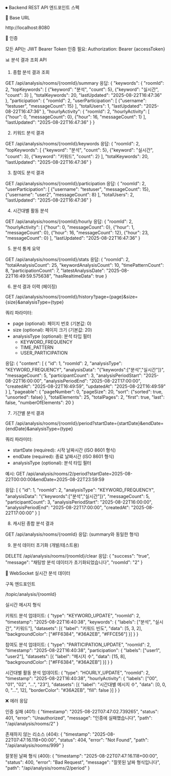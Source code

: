 ⏺ Backend REST API 엔드포인트 스펙

  🔗 Base URL

  http://localhost:8080

  🔐 인증

  모든 API는 JWT Bearer Token 인증 필요:
  Authorization: Bearer {accessToken}

  📊 분석 결과 조회 API

  1. 종합 분석 결과 조회

  GET /api/analysis/rooms/{roomId}/summary
  응답:
  {
    "keywords": {
      "roomId": 2,
      "topKeywords": [
        {"keyword": "분석", "count": 5},
        {"keyword": "실시간", "count": 3}
      ],
      "totalKeywords": 20,
      "lastUpdated": "2025-08-22T16:47:36"
    },
    "participation": {
      "roomId": 2,
      "userParticipation": [
        {"username": "testuser", "messageCount": 15}
      ],
      "totalUsers": 1,
      "lastUpdated": "2025-08-22T16:47:36"
    },
    "hourlyActivity": {
      "roomId": 2,
      "hourlyActivity": [
        {"hour": 0, "messageCount": 0},
        {"hour": 16, "messageCount": 1}
      ],
      "lastUpdated": "2025-08-22T16:47:36"
    }
  }

  2. 키워드 분석 결과

  GET /api/analysis/rooms/{roomId}/keywords
  응답:
  {
    "roomId": 2,
    "topKeywords": [
      {"keyword": "분석", "count": 5},
      {"keyword": "실시간", "count": 3},
      {"keyword": "키워드", "count": 2}
    ],
    "totalKeywords": 20,
    "lastUpdated": "2025-08-22T16:47:36"
  }

  3. 참여도 분석 결과

  GET /api/analysis/rooms/{roomId}/participation
  응답:
  {
    "roomId": 2,
    "userParticipation": [
      {"username": "testuser", "messageCount": 15},
      {"username": "user2", "messageCount": 8}
    ],
    "totalUsers": 2,
    "lastUpdated": "2025-08-22T16:47:36"
  }

  4. 시간대별 활동 분석

  GET /api/analysis/rooms/{roomId}/hourly
  응답:
  {
    "roomId": 2,
    "hourlyActivity": [
      {"hour": 0, "messageCount": 0},
      {"hour": 1, "messageCount": 0},
      {"hour": 16, "messageCount": 12},
      {"hour": 23, "messageCount": 0}
    ],
    "lastUpdated": "2025-08-22T16:47:36"
  }

  5. 분석 통계 요약

  GET /api/analysis/rooms/{roomId}/stats
  응답:
  {
    "roomId": 2,
    "totalAnalysisCount": 25,
    "keywordAnalysisCount": 10,
    "timePatternCount": 8,
    "participationCount": 7,
    "latestAnalysisDate": "2025-08-22T16:49:59.575638",
    "hasRealtimeData": true
  }

  6. 분석 결과 이력 (페이징)

  GET /api/analysis/rooms/{roomId}/history?page={page}&size={size}&analysisType={type}

  쿼리 파라미터:
  - page (optional): 페이지 번호 (기본값: 0)
  - size (optional): 페이지 크기 (기본값: 20)
  - analysisType (optional): 분석 타입 필터
    - KEYWORD_FREQUENCY
    - TIME_PATTERN
    - USER_PARTICIPATION

  응답:
  {
    "content": [
      {
        "id": 1,
        "roomId": 2,
        "analysisType": "KEYWORD_FREQUENCY",
        "analysisData": "{\"keywords\":[\"분석\",\"실시간\"]}",
        "messageCount": 5,
        "participantCount": 3,
        "analysisPeriodStart": "2025-08-22T16:00:00",
        "analysisPeriodEnd": "2025-08-22T17:00:00",
        "createdAt": "2025-08-22T16:49:59",
        "updatedAt": "2025-08-22T16:49:59"
      }
    ],
    "pageable": {
      "pageNumber": 0,
      "pageSize": 20,
      "sort": {"sorted": true, "unsorted": false}
    },
    "totalElements": 25,
    "totalPages": 2,
    "first": true,
    "last": false,
    "numberOfElements": 20
  }

  7. 기간별 분석 결과

  GET /api/analysis/rooms/{roomId}/period?startDate={startDate}&endDate={endDate}&analysisType={type}

  쿼리 파라미터:
  - startDate (required): 시작 날짜시간 (ISO 8601 형식)
  - endDate (required): 종료 날짜시간 (ISO 8601 형식)
  - analysisType (optional): 분석 타입 필터

  예시:
  GET /api/analysis/rooms/2/period?startDate=2025-08-22T00:00:00&endDate=2025-08-22T23:59:59

  응답:
  [
    {
      "id": 1,
      "roomId": 2,
      "analysisType": "KEYWORD_FREQUENCY",
      "analysisData": "{\"keywords\":[\"분석\",\"실시간\"]}",
      "messageCount": 5,
      "participantCount": 3,
      "analysisPeriodStart": "2025-08-22T16:00:00",
      "analysisPeriodEnd": "2025-08-22T17:00:00",
      "createdAt": "2025-08-22T17:00:00"
    }
  ]

  8. 캐시된 종합 분석 결과

  GET /api/analysis/rooms/{roomId}
  응답: (summary와 동일한 형식)

  9. 분석 데이터 초기화 (개발/테스트용)

  DELETE /api/analysis/rooms/{roomId}/clear
  응답:
  {
    "success": "true",
    "message": "채팅방 분석 데이터가 초기화되었습니다",
    "roomId": "2"
  }

  🔌 WebSocket 실시간 분석 데이터

  구독 엔드포인트

  /topic/analysis/{roomId}

  실시간 메시지 형식

  키워드 분석 업데이트:
  {
    "type": "KEYWORD_UPDATE",
    "roomId": 2,
    "timestamp": "2025-08-22T16:40:38",
    "keywords": {
      "labels": ["분석", "실시간", "키워드"],
      "datasets": [{
        "label": "키워드 빈도",
        "data": [5, 3, 2],
        "backgroundColor": ["#FF6384", "#36A2EB", "#FFCE56"]
      }]
    }
  }

  참여도 분석 업데이트:
  {
    "type": "PARTICIPATION_UPDATE",
    "roomId": 2,
    "timestamp": "2025-08-22T16:40:38",
    "participation": {
      "labels": ["user1", "user2"],
      "datasets": [{
        "label": "메시지 수",
        "data": [15, 8],
        "backgroundColor": ["#FF6384", "#36A2EB"]
      }]
    }
  }

  시간대별 활동 분석 업데이트:
  {
    "type": "HOURLY_UPDATE",
    "roomId": 2,
    "timestamp": "2025-08-22T16:40:38",
    "hourlyActivity": {
      "labels": ["00", "01", "02", "...", "23"],
      "datasets": [{
        "label": "시간대별 메시지 수",
        "data": [0, 0, 0, "...", 12],
        "borderColor": "#36A2EB",
        "fill": false
      }]
    }
  }

  ❌ 에러 응답

  인증 실패 (401):
  {
    "timestamp": "2025-08-22T07:47:02.739265",
    "status": 401,
    "error": "Unauthorized",
    "message": "인증에 실패했습니다",
    "path": "/api/analysis/rooms/2"
  }

  존재하지 않는 리소스 (404):
  {
    "timestamp": "2025-08-22T07:47:16.118+00:00",
    "status": 404,
    "error": "Not Found",
    "path": "/api/analysis/rooms/999"
  }

  잘못된 날짜 형식 (400):
  {
    "timestamp": "2025-08-22T07:47:16.118+00:00",
    "status": 400,
    "error": "Bad Request",
    "message": "잘못된 날짜 형식입니다",
    "path": "/api/analysis/rooms/2/period"
  }